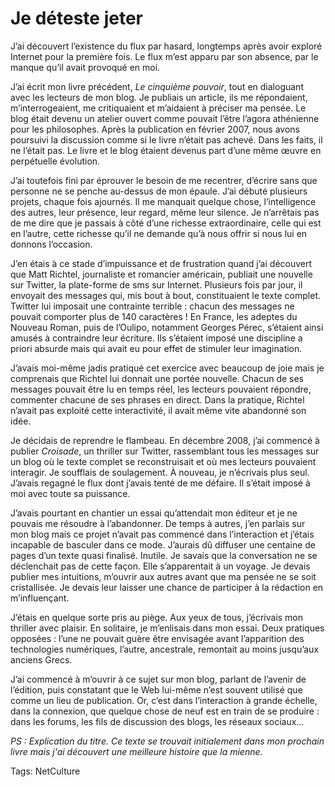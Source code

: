 # Je déteste jeter

J’ai découvert l’existence du flux par hasard, longtemps après avoir exploré Internet pour la première fois. Le flux m’est apparu par son absence, par le manque qu’il avait provoqué en moi.

J’ai écrit mon livre précédent, *Le cinquième pouvoir*, tout en dialoguant avec les lecteurs de mon blog. Je publiais un article, ils me répondaient, m’interrogeaient, me critiquaient et m’aidaient à préciser ma pensée. Le blog était devenu un atelier ouvert comme pouvait l’être l’agora athénienne pour les philosophes. Après la publication en février 2007, nous avons poursuivi la discussion comme si le livre n’était pas achevé. Dans les faits, il ne l’était pas. Le livre et le blog étaient devenus part d’une même œuvre en perpétuelle évolution.

J’ai toutefois fini par éprouver le besoin de me recentrer, d’écrire sans que personne ne se penche au-dessus de mon épaule. J’ai débuté plusieurs projets, chaque fois ajournés. Il me manquait quelque chose, l’intelligence des autres, leur présence, leur regard, même leur silence. Je n’arrêtais pas de me dire que je passais à côté d’une richesse extraordinaire, celle qui est en l’autre, cette richesse qu’il ne demande qu’à nous offrir si nous lui en donnons l’occasion.

J’en étais à ce stade d’impuissance et de frustration quand j’ai découvert que Matt Richtel, journaliste et romancier américain, publiait une nouvelle sur Twitter, la plate-forme de sms sur Internet. Plusieurs fois par jour, il envoyait des messages qui, mis bout à bout, constituaient le texte complet. Twitter lui imposait une contrainte terrible : chacun des messages ne pouvait comporter plus de 140 caractères ! En France, les adeptes du Nouveau Roman, puis de l’Oulipo, notamment Georges Pérec, s’étaient ainsi amusés à contraindre leur écriture. Ils s’étaient imposé une discipline a priori absurde mais qui avait eu pour effet de stimuler leur imagination.

J’avais moi-même jadis pratiqué cet exercice avec beaucoup de joie mais je comprenais que Richtel lui donnait une portée nouvelle. Chacun de ses messages pouvait être lu en temps réel, les lecteurs pouvaient répondre, commenter chacune de ses phrases en direct. Dans la pratique, Richtel n’avait pas exploité cette interactivité, il avait même vite abandonné son idée.

Je décidais de reprendre le flambeau. En décembre 2008, j’ai commencé à publier *Croisade*, un thriller sur Twitter, rassemblant tous les messages sur un blog où le texte complet se reconstruisait et où mes lecteurs pouvaient interagir. Je soufflais de soulagement. À nouveau, je n’écrivais plus seul. J’avais regagné le flux dont j’avais tenté de me défaire. Il s’était imposé à moi avec toute sa puissance.

J’avais pourtant en chantier un essai qu’attendait mon éditeur et je ne pouvais me résoudre à l’abandonner. De temps à autres, j’en parlais sur mon blog mais ce projet n’avait pas commencé dans l’interaction et j’étais incapable de basculer dans ce mode. J’aurais dû diffuser une centaine de pages d’un texte quasi finalisé. Inutile. Je savais que la conversation ne se déclenchait pas de cette façon. Elle s’apparentait à un voyage. Je devais publier mes intuitions, m’ouvrir aux autres avant que ma pensée ne se soit cristallisée. Je devais leur laisser une chance de participer à la rédaction en m’influençant.

J’étais en quelque sorte pris au piège. Aux yeux de tous, j’écrivais mon thriller avec plaisir. En solitaire, je m’enlisais dans mon essai. Deux pratiques opposées : l’une ne pouvait guère être envisagée avant l’apparition des technologies numériques, l’autre, ancestrale, remontait au moins jusqu’aux anciens Grecs.

J’ai commencé à m’ouvrir à ce sujet sur mon blog, parlant de l’avenir de l’édition, puis constatant que le Web lui-même n’est souvent utilisé que comme un lieu de publication. Or, c’est dans l’interaction à grande échelle, dans la connexion, que quelque chose de neuf est en train de se produire : dans les forums, les fils de discussion des blogs, les réseaux sociaux…

*PS : Explication du titre. Ce texte se trouvait initialement dans mon prochain livre mais j'ai découvert une meilleure histoire que la mienne.*

Tags: NetCulture